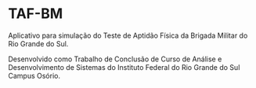 # TAF-BM

Aplicativo para simulação do Teste de Aptidão Física da Brigada Militar do Rio Grande do Sul.

Desenvolvido como Trabalho de Conclusão de Curso de Análise e Desenvolvimento de Sistemas do Instituto Federal do Rio Grande do Sul Campus Osório.
